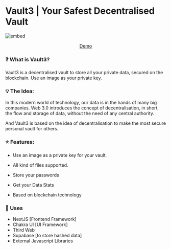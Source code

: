 # Vault3 | Your Safest Decentralised Vault

![embed](https://github.com/imsaptarshi/vault3/blob/main/public/assets/embed.png)

<center>

[Demo](https://vault3.vercel.app)

</center>

### ❓ What is Vault3? 

Vault3 is a decentralised vault to store all your private data, secured on the blockchain. Use an image as your private key.

### 💡 The Idea:

In this modern world of technology, our data is in the hands of many big companies. Web 3.0 introduces the concept of decentralisation, in short, the flow and storage of data, without the need of any central authority.

And Vault3 is based on the idea of decentralisation to make the most secure personal vault for others.

### ⭐ Features:

- Use an image as a private key for your vault.

- All kind of files supported.
- Store your passwords
- Get your Data Stats
- Based on blockchain technology

### 🌠 Uses

- NextJS [Frontend Framework]
- Chakra UI [UI Framework]
- Third Web
- Supabase [to store hashed data]
- External Javascript Libraries
